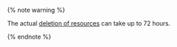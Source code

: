 {% note warning %}

The actual [deletion of resources](../../overview/concepts/data-deletion.md) can take up to 72 hours.

{% endnote %}
